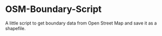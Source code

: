 # OSM-Boundary-Script
A little script to get boundary data from Open Street Map and save it as a shapefile.
